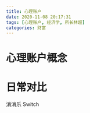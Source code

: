 ```yaml
---
title: 心理账户
date: 2020-11-08 20:17:31
tags: [心理账户, 经济学, 所长林超]
categories: 财富
---
```


# 心理账户概念

# 日常对比
消消乐
Switch